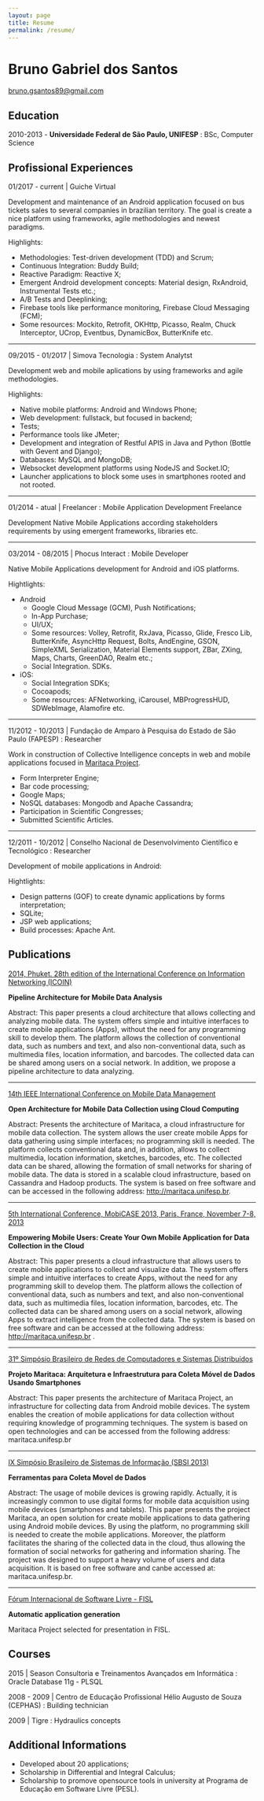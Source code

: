 ```yaml
---
layout: page
title: Resume
permalink: /resume/
---
```


Bruno Gabriel dos Santos
============
[bruno.gsantos89@gmail.com](mailto:bruno.gsantos89@gmail.com)


Education
---------

2010-2013 - **Universidade Federal de São Paulo, UNIFESP**
: BSc, Computer Science


Profissional Experiences
----------
01/2017 - current | Guiche Virtual

Development and maintenance of an Android application focused on bus tickets sales to several companies in brazilian territory. The goal is create a nice platform using frameworks, agile methodologies and newest paradigms.

Highlights:

* Methodologies: Test-driven development (TDD) and Scrum;
* Continuous Integration: Buddy Build;
* Reactive Paradigm: Reactive X;
* Emergent Android development concepts: Material design, RxAndroid, Instrumental Tests etc.;
* A/B Tests and Deeplinking;
* Firebase tools like performance monitoring, Firebase Cloud Messaging (FCM);
* Some resources: Mockito, Retrofit, OKHttp, Picasso, Realm, Chuck Interceptor, UCrop, Eventbus, DynamicBox, ButterKnife etc.

----------

09/2015 - 01/2017 | Simova Tecnologia
: System Analytst

Development web and mobile aplications by using frameworks and agile methodologies.

Highlights:

* Native mobile platforms: Android and Windows Phone;
* Web development: fullstack, but focused in backend;
* Tests;
* Performance tools like JMeter;
* Development and integration of Restful APIS in Java and Python (Bottle with Gevent and Django);
* Databases: MySQL and MongoDB;
* Websocket development platforms using NodeJS and Socket.IO;
* Launcher applications to block some uses in smartphones rooted and not rooted.

----------
01/2014 - atual | Freelancer
: Mobile Application Development Freelance

Development Native Mobile Applications according stakeholders requirements by using emergent frameworks, libraries etc.

----------
03/2014 - 08/2015 | Phocus Interact
: Mobile Developer

Native Mobile Applications development for Android and iOS platforms.

Hightlights:
* Android 
	* Google Cloud Message (GCM), Push Notifications;
	* In-App Purchase;
	* UI/UX;
	* Some resources: Volley, Retrofit, RxJava, Picasso, Glide, Fresco Lib, ButterKnife, AsyncHttp Request, Bolts, AndEngine, GSON, SimpleXML Serialization, Material Elements support, ZBar, ZXing, Maps, Charts, GreenDAO, Realm etc.;
	* Social Integration. SDKs.
* iOS: 
	* Social Integration SDKs;
	* Cocoapods;
	* Some resources: AFNetworking, iCarousel, MBProgressHUD, SDWebImage, Alamofire etc.

----------
11/2012 - 10/2013 | Fundação de Amparo à Pesquisa do Estado de São Paulo (FAPESP)
: Researcher

Work in construction of Collective Intelligence concepts in web and mobile applications focused in [Maritaca Project](http://maritaca.unifesp.br).

* Form Interpreter Engine;
* Bar code processing;
* Google Maps;
* NoSQL databases: Mongodb and Apache Cassandra;
* Participation in Scientific Congresses;
* Submitted Scientific Articles.

----------
12/2011 - 10/2012 | Conselho Nacional de Desenvolvimento Científico e Tecnológico
: Researcher

Development of mobile applications in Android:

Hightlights:

* Design patterns (GOF) to create dynamic applications by forms interpretation;
* SQLite;
* JSP web applications;
* Build processes: Apache Ant.


Publications
----------

[2014, Phuket. 28th edition of the International Conference on Information Networking (ICOIN)](http://ieeexplore.ieee.org/document/6799730/)

**Pipeline Architecture for Mobile Data Analysis**

Abstract:
This paper presents a cloud architecture that allows collecting and analyzing mobile data. The system offers simple and intuitive interfaces to create mobile applications (Apps), without the need for any programming skill to develop them. The platform allows the collection of conventional data, such as numbers and text, and also non-conventional data, such as multimedia files, location information, and barcodes. The collected data can be shared among users on a social network. In addition, we propose a pipeline architecture to data analyzing.

----------
[14th IEEE International Conference on Mobile Data Management](http://ieeexplore.ieee.org/document/6569083/?arnumber=6569083)

**Open Architecture for Mobile Data Collection using Cloud Computing** 

Abstract:
Presents the architecture of Maritaca, a cloud infrastructure for mobile data collection. The system allows the user create mobile Apps for data gathering using simple interfaces; no programming skill is needed. The platform collects conventional data and, in addition, allows to collect multimedia, location information, sketches, barcodes, etc. The collected data can be shared, allowing the formation of small networks for sharing of mobile data. The data is stored in a scalable cloud infrastructure, based on Cassandra and Hadoop products. The system is based on free software and can be accessed in the following address: http://maritaca.unifesp.br.


----------
[5th International Conference, MobiCASE 2013, Paris, France, November 7-8, 2013](http://link.springer.com/chapter/10.1007%2F978-3-319-05452-0_21)

**Empowering Mobile Users: Create Your Own Mobile Application for Data Collection in the Cloud**

Abstract:
This paper presents a cloud infrastructure that allows users to create mobile applications to collect and visualize data. The system offers simple and intuitive interfaces to create Apps, without the need for any programming skill to develop them. The platform allows the collection of conventional data, such as numbers and text, and also non-conventional data, such as multimedia files, location information, barcodes, etc. The collected data can be shared among users on a social network, allowing Apps to extract intelligence from the collected data. The system is based on free software and can be accessed at the following address: http://maritaca.unifesp.br .


-----
[31º Simpósio Brasileiro de Redes de Computadores e Sistemas Distribuídos](http://sbrc2013.unb.br/files/anais/salao-ferramentas/artigos/artigo-75.pdf)

**Projeto Maritaca: Arquitetura e Infraestrutura para Coleta Móvel de Dados Usando Smartphones**

Abstract:
This paper presents the architecture of Maritaca Project, an infrastructure for collecting data from Android mobile devices. The system enables the creation of mobile applications for data collection without requiring knowledge of programming techniques. The system is based on open technologies and can be accessed from the following address: maritaca.unifesp.br


----------
[IX Simpósio Brasileiro de Sistemas de Informação (SBSI 2013)](http://www.lbd.dcc.ufmg.br/colecoes/sbsi/2013/0013.pdf)

**Ferramentas para Coleta Movel de Dados**

Abstract:
The usage of mobile devices is growing rapidly. Actually, it is increasingly common to use digital forms for mobile data acquisition using mobile devices (smartphones and tablets). This paper presents the project Maritaca, an
open solution for create mobile applications to data gathering using Android
mobile devices. By using the platform, no programming skill is needed to create the mobile applications. Moreover, the platform facilitates the sharing of the collected data in the cloud, thus allowing the formation of social networks for
gathering and information sharing. The project was designed to support a heavy volume of users and data acquisition. It is based on free software and canbe accessed at: maritaca.unifesp.br.

------
[Fórum Internacional de Software Livre - FISL](https://www.youtube.com/watch?v=gZbJLiLY_w0)

**Automatic application generation**

Maritaca Project selected for presentation in FISL.

Courses
----------
2015 | Season Consultoria e Treinamentos Avançados em Informática
: Oracle Database 11g - PLSQL



2008 - 2009 | Centro de Educação Profissional Hélio Augusto de Souza (CEPHAS)
: Building technician



2009 | Tigre
: Hydraulics concepts



Additional Informations
----------------------------------------

* Developed about 20 applications;
* Scholarship in Differential and Integral Calculus;
* Scholarship to promove opensource tools in university at Programa de Educação em Software Livre (PESL).